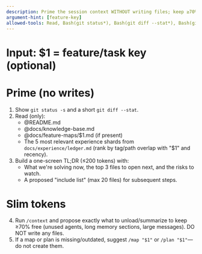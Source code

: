 ```yaml
---
description: Prime the session context WITHOUT writing files; keep ≥70% headroom
argument-hint: [feature-key]
allowed-tools: Read, Bash(git status*), Bash(git diff --stat*), Bash(git ls-files*), Bash(git grep -n*)
---
```

# Input: $1 = feature/task key (optional)

# Prime (no writes)
1) Show `git status -s` and a short `git diff --stat`.
2) Read (only):
   - @README.md
   - @docs/knowledge-base.md
   - @docs/feature-maps/$1.md (if present)
   - The 5 most relevant experience shards from `docs/experience/ledger.md`
     (rank by tag/path overlap with "$1" and recency).
3) Build a one-screen TL;DR (≤200 tokens) with:
   - What we're solving now, the top 3 files to open next, and the risks to watch.
   - A proposed "include list" (max 20 files) for subsequent steps.

# Slim tokens
4) Run `/context` and propose exactly what to unload/summarize to keep ≥70% free
   (unused agents, long memory sections, large messages). DO NOT write any files.
5) If a map or plan is missing/outdated, suggest `/map "$1"` or `/plan "$1"`—do not create them.